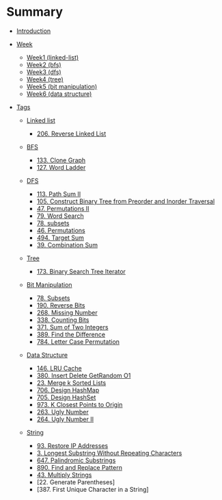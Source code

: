 # Summary

* [Introduction](README.md)

* [Week](week/index.md)
  * [Week1 (linked-list)](week/week1/20190407_20190413.md)
  * [Week2 (bfs)](week/week2/20190414_20190420.md)
  * [Week3 (dfs)](week/week3/20190421_20190427.md)
  * [Week4 (tree)](week/week4/20190428_20190504.md)
  * [Week5 (bit manipulation)](week/week5/20190512_20190518.md)
  * [Week6 (data structure)](week/week6/20190519-20190525.md)

* [Tags](tags/index.md)
  * [Linked list](tags/linked-list/index.md)
    * [206. Reverse Linked List](tags/linked-list/206.reverse-linked-list.md)

  * [BFS](bfs/index.md)
    * [133. Clone Graph](tags/bfs/133.clone-graph.md)
    * [127. Word Ladder](tags/bfs/127.word-ladder.md)

  * [DFS](dfs/index.md)
    * [113. Path Sum II](tags/dfs/113.path-sum-II.md)
    * [105. Construct Binary Tree from Preorder and Inorder Traversal](tags/dfs/105.construct-binary-tree-from-preorder-and-inorder-traversal.md)
    * [47. Permutations II](tags/dfs/47.permutations-II.md)
    * [79. Word Search](tags/dfs/79.word-search.md)
    * [78. subsets](tags/dfs/78.subsets.md)
    * [46. Permutations](tags/dfs/46.permutations.md)
    * [494. Target Sum](tags/dfs/494.target-sum.md)
    * [39. Combination Sum](tags/dfs/39.combination-sum.md)

  * [Tree](tree/index.md)
    * [173. Binary Search Tree Iterator](tags/tree/173.binary-search-tree-iterator.md)

  * [Bit Manipulation](bit-manipulation/index.md)
      * [78. Subsets](tags/bit-manipulation/78.subsets.md)
      * [190. Reverse Bits](tags/bit-manipulation/190.reverse-bits.md)
      * [268. Missing Number](tags/bit-manipulation/268.missing-number.md)
      * [338. Counting Bits](tags/bit-manipulation/338.counting-bits.md)
      * [371. Sum of Two Integers](tags/bit-manipulation/371.sum-of-two-integers.md)
      * [389. Find the Difference](tags/bit-manipulation/389.find-the-difference.md)
      * [784. Letter Case Permutation](tags/bit-manipulation/784.letter-case-permutation.md)

  * [Data Structure](data-structure/index.md)
      * [146. LRU Cache](tags/data-structure/146.lru-cache.md)
      * [380. Insert Delete GetRandom O1](tags/data-structure/380.insert-delete-getRandom-O1.md)
      * [23. Merge k Sorted Lists](tags/data-structure/23.merge-k-sorted-lists.md)
      * [706. Design HashMap]()
      * [705. Design HashSet]()
      * [973. K Closest Points to Origin]()
      * [263. Ugly Number]()
      * [264. Ugly Number II]()

  * [String](string/index.md)
      * [93. Restore IP Addresses](tags/string/93.restore-IP-addresses.md)
      * [3. Longest Substring Without Repeating Characters](tags/string/3.longest-substring-without-repeating-characters.md)
      * [647. Palindromic Substrings](tags/string/647.palindromic-substrings.md)
      * [890. Find and Replace Pattern](tags/string/890.find-and-replace-pattern.md)
      * [43. Multiply Strings](tags/string/43.multiply-strings.md)
      * [22. Generate Parentheses]
      * [387. First Unique Character in a String]
